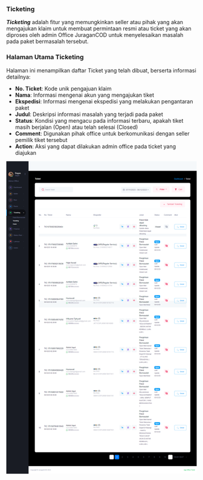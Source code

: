 ### Ticketing

<b>_Ticketing_</b> adalah fitur yang memungkinkan seller atau pihak yang akan mengajukan klaim untuk membuat permintaan resmi atau ticket yang akan diproses oleh admin Office JuraganCOD untuk menyelesaikan masalah pada paket bermasalah tersebut.

### Halaman Utama Ticketing

Halaman ini menampilkan daftar Ticket yang telah dibuat, berserta informasi detailnya: <br>

- <b>No. Ticket</b>: Kode unik pengajuan klaim
- <b>Nama</b>: Informasi mengenai akun yang mengajukan tiket
- <b>Ekspedisi</b>: Informasi mengenai ekspedisi yang melakukan pengantaran paket
- <b>Judul</b>: Deskripsi informasi masalah yang terjadi pada paket
- <b>Status</b>: Kondisi yang mengacu pada informasi terbaru, apakah tiket masih berjalan (Open) atau telah selesai (Closed)
- <b>Comment</b>: Digunakan pihak office untuk berkomunikasi dengan seller pemilik tiket tersebut
- <b>Action</b>: Aksi yang dapat dilakukan admin office pada ticket yang diajukan

![image](ticket.png)

